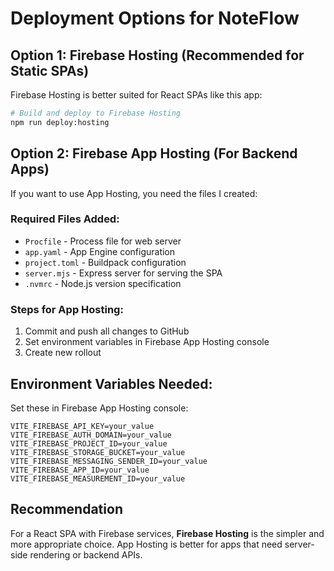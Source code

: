 # Deployment Options for NoteFlow

## Option 1: Firebase Hosting (Recommended for Static SPAs)

Firebase Hosting is better suited for React SPAs like this app:

```bash
# Build and deploy to Firebase Hosting
npm run deploy:hosting
```

## Option 2: Firebase App Hosting (For Backend Apps)

If you want to use App Hosting, you need the files I created:

### Required Files Added:
- `Procfile` - Process file for web server
- `app.yaml` - App Engine configuration  
- `project.toml` - Buildpack configuration
- `server.mjs` - Express server for serving the SPA
- `.nvmrc` - Node.js version specification

### Steps for App Hosting:
1. Commit and push all changes to GitHub
2. Set environment variables in Firebase App Hosting console
3. Create new rollout

## Environment Variables Needed:

Set these in Firebase App Hosting console:
```
VITE_FIREBASE_API_KEY=your_value
VITE_FIREBASE_AUTH_DOMAIN=your_value  
VITE_FIREBASE_PROJECT_ID=your_value
VITE_FIREBASE_STORAGE_BUCKET=your_value
VITE_FIREBASE_MESSAGING_SENDER_ID=your_value
VITE_FIREBASE_APP_ID=your_value
VITE_FIREBASE_MEASUREMENT_ID=your_value
```

## Recommendation

For a React SPA with Firebase services, **Firebase Hosting** is the simpler and more appropriate choice. App Hosting is better for apps that need server-side rendering or backend APIs.